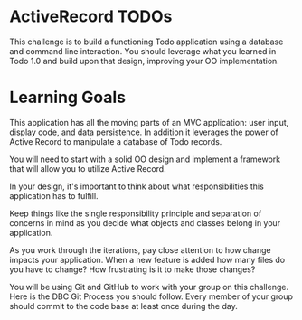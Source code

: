 # ActiveRecord TODOs

This challenge is to build a functioning Todo application using a database and command line interaction. You should leverage what you learned in Todo 1.0 and build upon that design, improving your OO implementation.


# Learning Goals
This application has all the moving parts of an MVC application: user input, display code, and data persistence. In addition it leverages the power of Active Record to manipulate a database of Todo records.

You will need to start with a solid OO design and implement a framework that will allow you to utilize Active Record.

In your design, it's important to think about what responsibilities this application has to fulfill.

Keep things like the single responsibility principle and separation of concerns in mind as you decide what objects and classes belong in your application.

As you work through the iterations, pay close attention to how change impacts your application. When a new feature is added how many files do you have to change? How frustrating is it to make those changes?

You will be using Git and GitHub to work with your group on this challenge. Here is the DBC Git Process you should follow. Every member of your group should commit to the code base at least once during the day.
